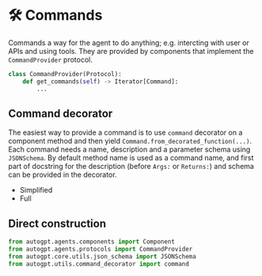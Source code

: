 # 🛠️ Commands

Commands a way for the agent to do anything; e.g. intercting with user or APIs and using tools. They are provided by components that implement the `CommandProvider` protocol.

```py
class CommandProvider(Protocol):
    def get_commands(self) -> Iterator[Command]:
        ...
```

## Command decorator

The easiest way to provide a command is to use `command` decorator on a component method and then yield `Command.from_decorated_function(...)`. Each command needs a name, description and a parameter schema using `JSONSchema`. By default method name is used as a command name, and first part of docstring for the description (before `Args:` or `Returns:`) and schema can be provided in the decorator.

- Simplified
- Full

## Direct construction




```py
from autogpt.agents.components import Component
from autogpt.agents.protocols import CommandProvider
from autogpt.core.utils.json_schema import JSONSchema
from autogpt.utils.command_decorator import command


```

